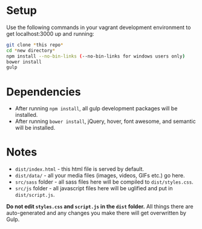 # Setup
Use the following commands in your vagrant development environment to get localhost:3000 up and running:
```bash
git clone *this repo*
cd *new directory*
npm install --no-bin-links (--no-bin-links for windows users only)
bower install
gulp
```

# Dependencies
- After running `npm install`, all gulp development packages will be installed.
- After running `bower install`, jQuery, hover, font awesome, and semantic will be installed.

# Notes
- `dist/index.html` - this html file is served by default.
- `dist/data/` - all your media files (images, videos, GIFs etc.) go here.
- `src/sass` folder - all sass files here will be compiled to `dist/styles.css`.
- `src/js` folder - all javascript files here will be uglified and put in `dist/script.js`.

**Do not edit `styles.css` and `script.js` in the `dist` folder.** All things there are auto-generated and any changes you make there will get overwritten by Gulp.
